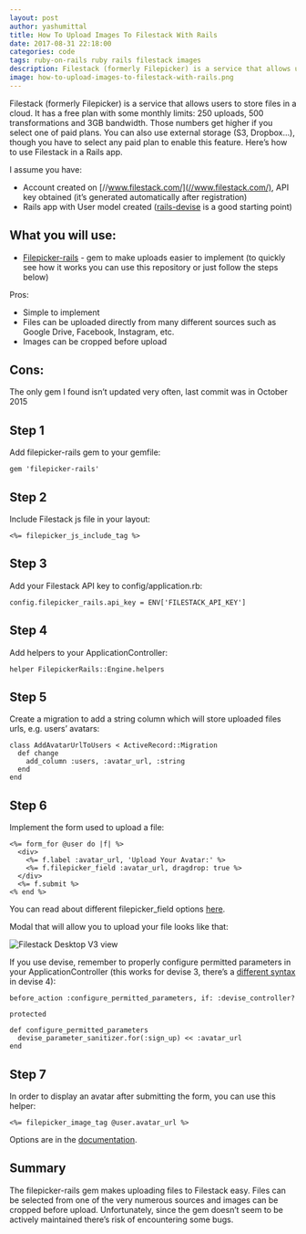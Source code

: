```yaml
---
layout: post
author: yashumittal
title: How To Upload Images To Filestack With Rails
date: 2017-08-31 22:18:00
categories: code
tags: ruby-on-rails ruby rails filestack images
description: Filestack (formerly Filepicker) is a service that allows users to store files in a cloud. Here’s how to use Filestack in a Rails app.
image: how-to-upload-images-to-filestack-with-rails.png
---
```


Filestack (formerly Filepicker) is a service that allows users to store files in a cloud. It has a free plan with some monthly limits: 250 uploads, 500 transformations and 3GB bandwidth. Those numbers get higher if you select one of paid plans. You can also use external storage (S3, Dropbox…), though you have to select any paid plan to enable this feature. Here’s how to use Filestack in a Rails app.

I assume you have:

* Account created on [//www.filestack.com/](//www.filestack.com/), API key obtained (it’s generated automatically after registration)
* Rails app with User model created ([rails-devise](//github.com/RailsApps/rails-devise) is a good starting point)

## What you will use:

* [Filepicker-rails](//github.com/Ink/filepicker-rails) - gem to make uploads easier to implement (to quickly see how it works you can use this repository or just follow the steps below)

Pros:

* Simple to implement
* Files can be uploaded directly from many different sources such as Google Drive, Facebook, Instagram, etc.
* Images can be cropped before upload

## Cons:

The only gem I found isn’t updated very often, last commit was in October 2015

## Step 1

Add filepicker-rails gem to your gemfile:

```
gem 'filepicker-rails'
```

## Step 2

Include Filestack js file in your layout:
```
<%= filepicker_js_include_tag %>
```

## Step 3

Add your Filestack API key to config/application.rb:

```
config.filepicker_rails.api_key = ENV['FILESTACK_API_KEY']
```

## Step 4

Add helpers to your ApplicationController:

```
helper FilepickerRails::Engine.helpers
```

## Step 5

Create a migration to add a string column which will store uploaded files urls, e.g. users’ avatars:

```
class AddAvatarUrlToUsers < ActiveRecord::Migration
  def change
    add_column :users, :avatar_url, :string
  end
end
```

## Step 6

Implement the form used to upload a file:

```
<%= form_for @user do |f| %>
  <div>
    <%= f.label :avatar_url, 'Upload Your Avatar:' %>
    <%= f.filepicker_field :avatar_url, dragdrop: true %>
  </div>
  <%= f.submit %>
<% end %>
```

You can read about different filepicker_field options [here](//www.rubydoc.info/github/Ink/filepicker-rails/master/FilepickerRails/FormHelper).

Modal that will allow you to upload your file looks like that:

![Filestack Desktop V3 view](//blog.codecarrot.net/images/filestack-desktop-initial-view.jpg)

If you use devise, remember to properly configure permitted parameters in your ApplicationController (this works for devise 3, there’s a [different syntax](//github.com/plataformatec/devise#strong-parameters) in devise 4):

```
before_action :configure_permitted_parameters, if: :devise_controller?

protected

def configure_permitted_parameters
  devise_parameter_sanitizer.for(:sign_up) << :avatar_url
end
```

## Step 7

In order to display an avatar after submitting the form, you can use this helper:

```
<%= filepicker_image_tag @user.avatar_url %>
```

Options are in the [documentation](//www.rubydoc.info/github/Ink/filepicker-rails/master/FilepickerRails/ApplicationHelper#filepicker_image_tag-instance_method).

## Summary

The filepicker-rails gem makes uploading files to Filestack easy. Files can be selected from one of the very numerous sources and images can be cropped before upload. Unfortunately, since the gem doesn’t seem to be actively maintained there’s risk of encountering some bugs.
